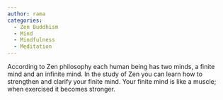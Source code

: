 ```yaml
---
author: rama
categories:
  - Zen Buddhism
  - Mind
  - Mindfulness
  - Meditation
---
```


According to Zen philosophy each human being has two minds, a finite mind and an infinite mind. In the study of Zen you can learn how to strengthen and clarify your finite mind. Your finite mind is like a muscle; when exercised it becomes stronger.
